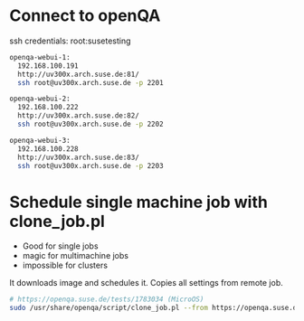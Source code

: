 # Connect to openQA
ssh credentials: root:susetesting

```bash
openqa-webui-1:
  192.168.100.191
  http://uv300x.arch.suse.de:81/
  ssh root@uv300x.arch.suse.de -p 2201

openqa-webui-2:
  192.168.100.222
  http://uv300x.arch.suse.de:82/
  ssh root@uv300x.arch.suse.de -p 2202

openqa-webui-3:
  192.168.100.228
  http://uv300x.arch.suse.de:83/
  ssh root@uv300x.arch.suse.de -p 2203
```

# Schedule single machine job with clone_job.pl
 - Good for single jobs
 - magic for multimachine jobs
 - impossible for clusters
 
It downloads image and schedules it. Copies all settings from remote job.
```bash
# https://openqa.suse.de/tests/1783034 (MicroOS)
sudo /usr/share/openqa/script/clone_job.pl --from https://openqa.suse.de --host localhost 1783034
```
